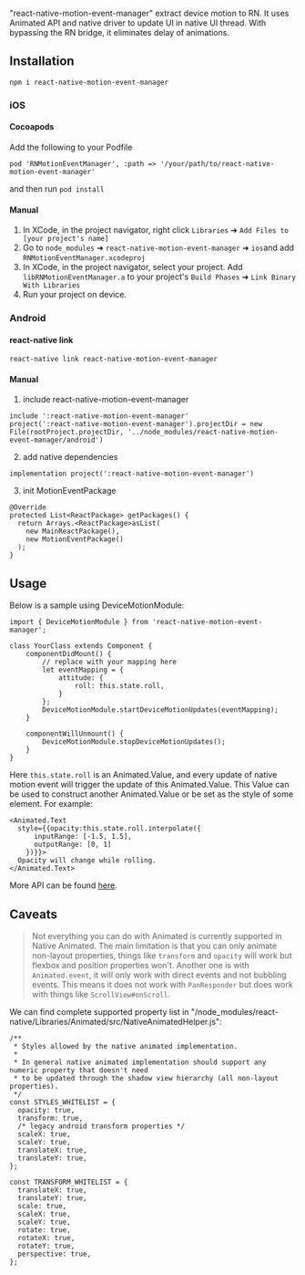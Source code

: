 "react-native-motion-event-manager" extract device motion to RN.
It uses Animated API and native driver to update UI in native UI thread. With bypassing the RN bridge, it eliminates delay of animations.

## Installation

```
npm i react-native-motion-event-manager
```

### iOS

#### Cocoapods

Add the following to your Podfile
```
pod 'RNMotionEventManager', :path => '/your/path/to/react-native-motion-event-manager'
```
and then run `pod install`

#### Manual

1. In XCode, in the project navigator, right click `Libraries` ➜ `Add Files to [your project's name]`
2. Go to `node_modules` ➜ `react-native-motion-event-manager` ➜ `ios`and add `RNMotionEventManager.xcodeproj`
3. In XCode, in the project navigator, select your project. Add `libRNMotionEventManager.a` to your project's `Build Phases` ➜ `Link Binary With Libraries`
4. Run your project on device.

### Android

#### react-native link

```
react-native link react-native-motion-event-manager
```
#### Manual
1. include react-native-motion-event-manager

```
include ':react-native-motion-event-manager'
project(':react-native-motion-event-manager').projectDir = new File(rootProject.projectDir, '../node_modules/react-native-motion-event-manager/android')
```
2. add native dependencies

```
implementation project(':react-native-motion-event-manager')
```
3. init MotionEventPackage

```
@Override
protected List<ReactPackage> getPackages() {
  return Arrays.<ReactPackage>asList(
    new MainReactPackage(),
    new MotionEventPackage()
  );
}
```

## Usage

Below is a sample using DeviceMotionModule:

```
import { DeviceMotionModule } from 'react-native-motion-event-manager';

class YourClass extends Component {
    componentDidMount() {
        // replace with your mapping here
        let eventMapping = {
            attitude: {
                roll: this.state.roll, 
            }
        };
        DeviceMotionModule.startDeviceMotionUpdates(eventMapping);
    }

    componentWillUnmount() {
        DeviceMotionModule.stopDeviceMotionUpdates();
    }
}
```
Here `this.state.roll` is an Animated.Value, and every update of native motion event will trigger the update of this Animated.Value. This Value can be used to construct another Animated.Value or be set as the style of some element. For example:

```
<Animated.Text
  style={{opacity:this.state.roll.interpolate({
      inputRange: [-1.5, 1.5],
      outputRange: [0, 1]
    })}}>
  Opacity will change while rolling.
</Animated.Text>
```

More API can be found [here](./API.md).

## Caveats

> Not everything you can do with Animated is currently supported in Native Animated. The main limitation is that you can only animate non-layout properties, things like `transform` and `opacity` will work but flexbox and position properties won't. Another one is with `Animated.event`, it will only work with direct events and not bubbling events. This means it does not work with `PanResponder` but does work with things like `ScrollView#onScroll`.

We can find complete supported property list in  "/node_modules/react-native/Libraries/Animated/src/NativeAnimatedHelper.js":

```
/**
 * Styles allowed by the native animated implementation.
 *
 * In general native animated implementation should support any numeric property that doesn't need
 * to be updated through the shadow view hierarchy (all non-layout properties).
 */
const STYLES_WHITELIST = {
  opacity: true,
  transform: true,
  /* legacy android transform properties */
  scaleX: true,
  scaleY: true,
  translateX: true,
  translateY: true,
};

const TRANSFORM_WHITELIST = {
  translateX: true,
  translateY: true,
  scale: true,
  scaleX: true,
  scaleY: true,
  rotate: true,
  rotateX: true,
  rotateY: true,
  perspective: true,
};
```

